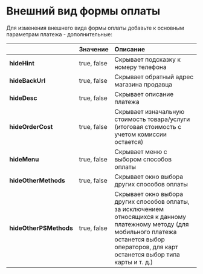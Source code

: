 # Внешний вид формы оплаты

Для изменения внешнего вида формы оплаты добавьте к основным параметрам платежа - дополнительные:

|  | Значение | Описание |
| :--- | :--- | :--- |
| **hideHint**  | true, false | Скрывает подсказку к номеру телефона |
| **hideBackUrl** | true, false | Скрывает обратный адрес магазина продавца |
| **hideDesc** | true, false | Скрывает описание платежа |
| **hideOrderCost** | true, false | Скрывает изначальную стоимость товара/услуги \(итоговая стоимость с учетом комиссии остается\) |
| **hideMenu** | true, false | Скрывает меню с выбором способов оплаты |
| **hideOtherMethods** | true, false | Скрывает окно выбора других способов оплаты   |
| **hideOtherPSMethods** | true, false | Скрывает окно выбора других способов оплаты, за исключением относящихся к данному платежному методу \(для мобильного платежа останется выбор операторов, для карт останется выбор типа карты и т. д.\)  |

